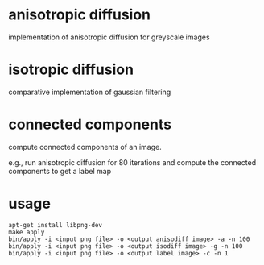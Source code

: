 # anisotropic diffusion
implementation of anisotropic diffusion for greyscale images

# isotropic diffusion
comparative implementation of gaussian filtering

# connected components
compute connected components of an image.

e.g., run anisotropic diffusion for 80 iterations and compute the connected components to get a label map

# usage
	apt-get install libpng-dev
	make apply
	bin/apply -i <input png file> -o <output anisodiff image> -a -n 100
	bin/apply -i <input png file> -o <output isodiff image> -g -n 100
	bin/apply -i <input png file> -o <output label image> -c -n 1
